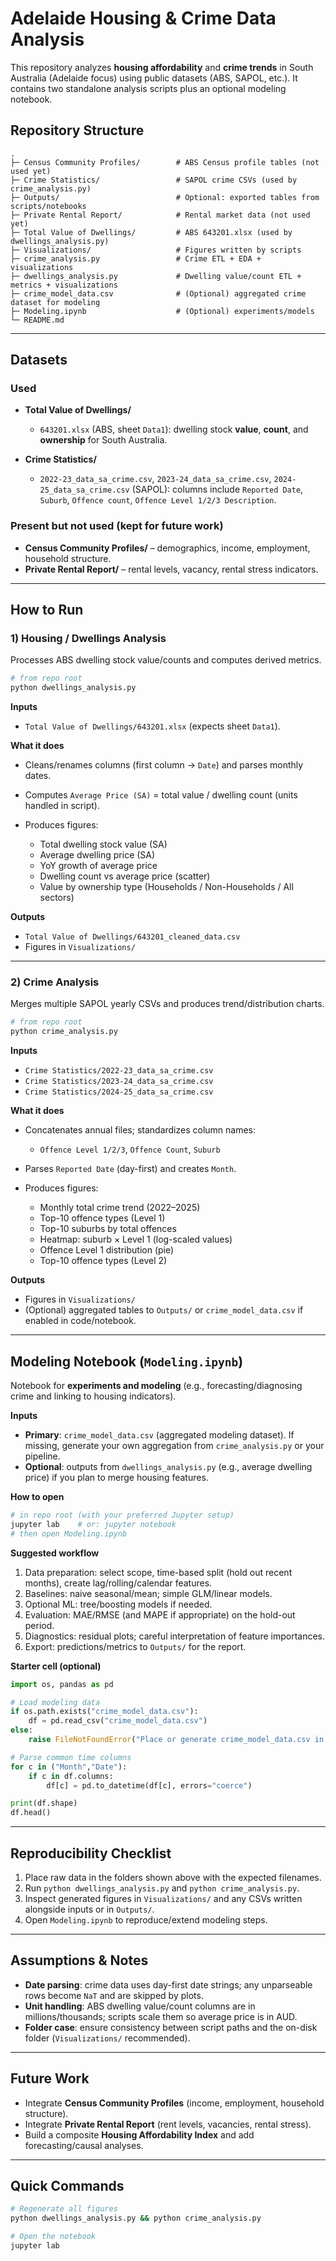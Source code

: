 # Adelaide Housing & Crime Data Analysis

This repository analyzes **housing affordability** and **crime trends** in South Australia (Adelaide focus) using public datasets (ABS, SAPOL, etc.). It contains two standalone analysis scripts plus an optional modeling notebook.

## Repository Structure

```
.
├─ Census Community Profiles/        # ABS Census profile tables (not used yet)
├─ Crime Statistics/                 # SAPOL crime CSVs (used by crime_analysis.py)
├─ Outputs/                          # Optional: exported tables from scripts/notebooks
├─ Private Rental Report/            # Rental market data (not used yet)
├─ Total Value of Dwellings/         # ABS 643201.xlsx (used by dwellings_analysis.py)
├─ Visualizations/                   # Figures written by scripts
├─ crime_analysis.py                 # Crime ETL + EDA + visualizations
├─ dwellings_analysis.py             # Dwelling value/count ETL + metrics + visualizations
├─ crime_model_data.csv              # (Optional) aggregated crime dataset for modeling
├─ Modeling.ipynb                    # (Optional) experiments/models
└─ README.md
```

---

## Datasets

### Used

* **Total Value of Dwellings/**

  * `643201.xlsx` (ABS, sheet `Data1`): dwelling stock **value**, **count**, and **ownership** for South Australia.
* **Crime Statistics/**

  * `2022-23_data_sa_crime.csv`, `2023-24_data_sa_crime.csv`, `2024-25_data_sa_crime.csv` (SAPOL):
    columns include `Reported Date`, `Suburb`, `Offence count`, `Offence Level 1/2/3 Description`.

### Present but not used (kept for future work)

* **Census Community Profiles/** – demographics, income, employment, household structure.
* **Private Rental Report/** – rental levels, vacancy, rental stress indicators.

---

## How to Run

### 1) Housing / Dwellings Analysis

Processes ABS dwelling stock value/counts and computes derived metrics.

```bash
# from repo root
python dwellings_analysis.py
```

**Inputs**

* `Total Value of Dwellings/643201.xlsx` (expects sheet `Data1`).

**What it does**

* Cleans/renames columns (first column → `Date`) and parses monthly dates.
* Computes `Average Price (SA)` = total value / dwelling count (units handled in script).
* Produces figures:

  * Total dwelling stock value (SA)
  * Average dwelling price (SA)
  * YoY growth of average price
  * Dwelling count vs average price (scatter)
  * Value by ownership type (Households / Non-Households / All sectors)

**Outputs**

* `Total Value of Dwellings/643201_cleaned_data.csv`
* Figures in `Visualizations/`

---

### 2) Crime Analysis

Merges multiple SAPOL yearly CSVs and produces trend/distribution charts.

```bash
# from repo root
python crime_analysis.py
```

**Inputs**

* `Crime Statistics/2022-23_data_sa_crime.csv`
* `Crime Statistics/2023-24_data_sa_crime.csv`
* `Crime Statistics/2024-25_data_sa_crime.csv`

**What it does**

* Concatenates annual files; standardizes column names:

  * `Offence Level 1/2/3`, `Offence Count`, `Suburb`
* Parses `Reported Date` (day-first) and creates `Month`.
* Produces figures:

  * Monthly total crime trend (2022–2025)
  * Top-10 offence types (Level 1)
  * Top-10 suburbs by total offences
  * Heatmap: suburb × Level 1 (log-scaled values)
  * Offence Level 1 distribution (pie)
  * Top-10 offence types (Level 2)

**Outputs**

* Figures in `Visualizations/`
* (Optional) aggregated tables to `Outputs/` or `crime_model_data.csv` if enabled in code/notebook.

---

## Modeling Notebook (`Modeling.ipynb`)

Notebook for **experiments and modeling** (e.g., forecasting/diagnosing crime and linking to housing indicators).

**Inputs**

* **Primary**: `crime_model_data.csv` (aggregated modeling dataset).
  If missing, generate your own aggregation from `crime_analysis.py` or your pipeline.
* **Optional**: outputs from `dwellings_analysis.py` (e.g., average dwelling price) if you plan to merge housing features.

**How to open**

```bash
# in repo root (with your preferred Jupyter setup)
jupyter lab    # or: jupyter notebook
# then open Modeling.ipynb
```

**Suggested workflow**

1. Data preparation: select scope, time-based split (hold out recent months), create lag/rolling/calendar features.
2. Baselines: naive seasonal/mean; simple GLM/linear models.
3. Optional ML: tree/boosting models if needed.
4. Evaluation: MAE/RMSE (and MAPE if appropriate) on the hold-out period.
5. Diagnostics: residual plots; careful interpretation of feature importances.
6. Export: predictions/metrics to `Outputs/` for the report.

**Starter cell (optional)**

```python
import os, pandas as pd

# Load modeling data
if os.path.exists("crime_model_data.csv"):
    df = pd.read_csv("crime_model_data.csv")
else:
    raise FileNotFoundError("Place or generate crime_model_data.csv in the repo root.")

# Parse common time columns
for c in ("Month","Date"):
    if c in df.columns:
        df[c] = pd.to_datetime(df[c], errors="coerce")

print(df.shape)
df.head()
```

---

## Reproducibility Checklist

1. Place raw data in the folders shown above with the expected filenames.
2. Run `python dwellings_analysis.py` and `python crime_analysis.py`.
3. Inspect generated figures in `Visualizations/` and any CSVs written alongside inputs or in `Outputs/`.
4. Open `Modeling.ipynb` to reproduce/extend modeling steps.

---

## Assumptions & Notes

* **Date parsing**: crime data uses day-first date strings; any unparseable rows become `NaT` and are skipped by plots.
* **Unit handling**: ABS dwelling value/count columns are in millions/thousands; scripts scale them so average price is in AUD.
* **Folder case**: ensure consistency between script paths and the on-disk folder (`Visualizations/` recommended).

---

## Future Work

* Integrate **Census Community Profiles** (income, employment, household structure).
* Integrate **Private Rental Report** (rent levels, vacancies, rental stress).
* Build a composite **Housing Affordability Index** and add forecasting/causal analyses.

---

## Quick Commands

```bash
# Regenerate all figures
python dwellings_analysis.py && python crime_analysis.py

# Open the notebook
jupyter lab
```
